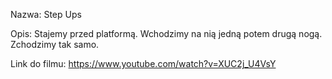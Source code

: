 Nazwa:
Step Ups

Opis:
Stajemy przed platformą. Wchodzimy na nią jedną potem drugą nogą. Zchodzimy tak samo.

Link do filmu:
https://www.youtube.com/watch?v=XUC2j_U4VsY
